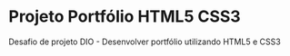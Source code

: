 # Projeto Portfólio HTML5 CSS3
Desafio de projeto DIO - Desenvolver portfólio utilizando HTML5 e CSS3
